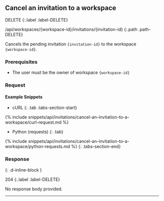 ## Cancel an invitation to a workspace

DELETE
{:.label .label-DELETE}

/api/workspaces/{workspace-id}/invitations/{invitation-id}
{:.path .path-DELETE}

Cancels the pending invitation `{invitation-id}` to the workspace `{workspace-id}`.

### Prerequisites

- The user must be the owner of workspace `{workspace-id}`

### Request
#### Example Snippets
- cURL
{: .tab .tabs-section-start}

{% include snippets/api/invitations/cancel-an-invitation-to-a-workspace/curl-request.md %}

- Python (requests)
{: .tab}

{% include snippets/api/invitations/cancel-an-invitation-to-a-workspace/python-requests.md %}
{: .tabs-section-end}

### Response
{: .d-inline-block }

204
{:.label .label-DELETE}

No response body provided.

---
